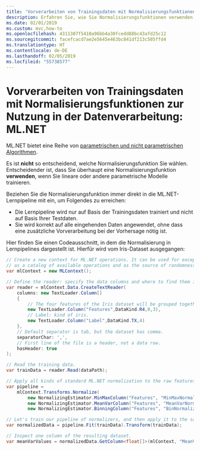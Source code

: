 ```yaml
---
title: 'Vorverarbeiten von Trainingsdaten mit Normalisierungsfunktionen zur Nutzung in der Datenverarbeitung: ML.NET'
description: Erfahren Sie, wie Sie Normalisierungsfunktionen verwenden, um Trainingsdaten für die Modellerstellung für maschinelles Lernen vorzuverarbeiten.
ms.date: 02/01/2019
ms.custom: mvc,how-to
ms.openlocfilehash: 4311307f5410a96bb4a30fcedd88bc43afd25c12
ms.sourcegitcommit: facefcacd7ae2e5645e463bc841df213c505ffd4
ms.translationtype: HT
ms.contentlocale: de-DE
ms.lasthandoff: 02/05/2019
ms.locfileid: "55738577"
---
```

# <a name="preprocess-training-data-with-normalizers-to-use-in-data-processing---mlnet"></a>Vorverarbeiten von Trainingsdaten mit Normalisierungsfunktionen zur Nutzung in der Datenverarbeitung: ML.NET

ML.NET bietet eine Reihe von [parametrischen und nicht parametrischen Algorithmen](https://machinelearningmastery.com/parametric-and-nonparametric-machine-learning-algorithms/).

Es ist **nicht** so entscheidend, welche Normalisierungsfunktion Sie wählen. Entscheidender ist, dass Sie überhaupt eine Normalisierungsfunktion **verwenden**, wenn Sie lineare oder andere parametrische Modelle trainieren.

Beziehen Sie die Normalisierungsfunktion immer direkt in die ML.NET-Lernpipeline mit ein, um Folgendes zu erreichen:

- Die Lernpipeline wird nur auf Basis der Trainingsdaten trainiert und nicht auf Basis Ihrer Testdaten.
- Sie wird korrekt auf alle eingehenden Daten angewendet, ohne dass eine zusätzliche Vorverarbeitung bei der Vorhersage nötig ist.

Hier finden Sie einen Codeausschnitt, in dem die Normalisierung in Lernpipelines dargestellt ist. Hierfür wird vom Iris-Dataset ausgegangen:

```csharp
// Create a new context for ML.NET operations. It can be used for exception tracking and logging, 
// as a catalog of available operations and as the source of randomness.
var mlContext = new MLContext();

// Define the reader: specify the data columns and where to find them in the text file.
var reader = mlContext.Data.CreateTextReader(
    columns: new TextLoader.Column[]
    {
        // The four features of the Iris dataset will be grouped together as one Features column.
        new TextLoader.Column("Features",DataKind.R4,0,3),
        // Label: kind of iris.
        new TextLoader.Column("Label",DataKind.TX,4)
    },
    // Default separator is tab, but the dataset has comma.
    separatorChar: ',',
    // First line of the file is a header, not a data row.
    hasHeader: true
);

// Read the training data.
var trainData = reader.Read(dataPath);

// Apply all kinds of standard ML.NET normalization to the raw features.
var pipeline =
    mlContext.Transforms.Normalize(
        new NormalizingEstimator.MinMaxColumn("Features", "MinMaxNormalized", fixZero: true),
        new NormalizingEstimator.MeanVarColumn("Features", "MeanVarNormalized", fixZero: true),
        new NormalizingEstimator.BinningColumn("Features", "BinNormalized", numBins: 256));

// Let's train our pipeline of normalizers, and then apply it to the same data.
var normalizedData = pipeline.Fit(trainData).Transform(trainData);

// Inspect one column of the resulting dataset.
var meanVarValues = normalizedData.GetColumn<float[]>(mlContext, "MeanVarNormalized").ToArray();
```
